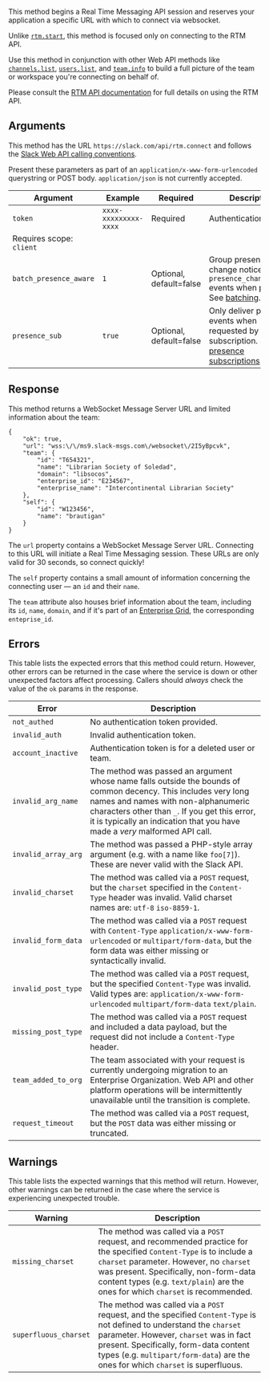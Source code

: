 This method begins a Real Time Messaging API session and reserves your application a specific URL with which to connect via websocket.

Unlike [`rtm.start`](/methods/rtm.start), this method is focused only on connecting to the RTM API.

Use this method in conjunction with other Web API methods like [`channels.list`](/methods/channels.list), [`users.list`](/methods/users.list), and [`team.info`](/methods/team.info) to build a full picture of the team or workspace you're connecting on behalf of.

Please consult the [RTM API documentation](/rtm) for full details on using the RTM API.

## Arguments

This method has the URL `https://slack.com/api/rtm.connect` and follows the [Slack Web API calling conventions](/web#basics). <aside class="small">Present these parameters as part of an <code>application/x-www-form-urlencoded</code> querystring or POST body. <code>application/json</code> is not currently accepted.</aside>

| Argument | Example | Required | Description |
| --- | --- | --- | --- |
| `token` | `xxxx-xxxxxxxxx-xxxx` | Required | Authentication token.  
Requires scope: `client` |
| `batch_presence_aware` | `1` | Optional, default=false | Group presence change notices as `presence_change_batch` events when possible. See [batching](/docs/presence-and-status#batching). |
| `presence_sub` | `true` | Optional, default=false | Only deliver presence events when requested by subscription. See [presence subscriptions](/docs/presence-and-status#subscriptions). |

## Response

This method returns a WebSocket Message Server URL and limited information about the team:

```
{
    "ok": true,
    "url": "wss:\/\/ms9.slack-msgs.com\/websocket\/2I5yBpcvk",
    "team": {
        "id": "T654321",
        "name": "Librarian Society of Soledad",
        "domain": "libsocos",
        "enterprise_id": "E234567",
        "enterprise_name": "Intercontinental Librarian Society"
    },
    "self": {
        "id": "W123456",
        "name": "brautigan"
    }
}
```

The `url` property contains a WebSocket Message Server URL. Connecting to this URL will initiate a Real Time Messaging session. These URLs are only valid for 30 seconds, so connect quickly!

The `self` property contains a small amount of information concerning the connecting user — an `id` and their `name`.

The `team` attribute also houses brief information about the team, including its `id`, `name`, `domain`, and if it's part of an [Enterprise Grid](/enterprise-grid), the corresponding `enteprise_id`.

## Errors

This table lists the expected errors that this method could return. However, other errors can be returned in the case where the service is down or other unexpected factors affect processing. Callers should _always_ check the value of the `ok` params in the response.

| Error | Description |
| --- | --- |
| `not_authed` | No authentication token provided. |
| `invalid_auth` | Invalid authentication token. |
| `account_inactive` | Authentication token is for a deleted user or team. |
| `invalid_arg_name` | The method was passed an argument whose name falls outside the bounds of common decency. This includes very long names and names with non-alphanumeric characters other than `_`. If you get this error, it is typically an indication that you have made a _very_ malformed API call. |
| `invalid_array_arg` | The method was passed a PHP-style array argument (e.g. with a name like `foo[7]`). These are never valid with the Slack API. |
| `invalid_charset` | The method was called via a `POST` request, but the `charset` specified in the `Content-Type` header was invalid. Valid charset names are: `utf-8` `iso-8859-1`. |
| `invalid_form_data` | The method was called via a `POST` request with `Content-Type` `application/x-www-form-urlencoded` or `multipart/form-data`, but the form data was either missing or syntactically invalid. |
| `invalid_post_type` | The method was called via a `POST` request, but the specified `Content-Type` was invalid. Valid types are: `application/x-www-form-urlencoded` `multipart/form-data` `text/plain`. |
| `missing_post_type` | The method was called via a `POST` request and included a data payload, but the request did not include a `Content-Type` header. |
| `team_added_to_org` | The team associated with your request is currently undergoing migration to an Enterprise Organization. Web API and other platform operations will be intermittently unavailable until the transition is complete. |
| `request_timeout` | The method was called via a `POST` request, but the `POST` data was either missing or truncated. |

## Warnings

This table lists the expected warnings that this method will return. However, other warnings can be returned in the case where the service is experiencing unexpected trouble.

| Warning | Description |
| --- | --- |
| `missing_charset` | The method was called via a `POST` request, and recommended practice for the specified `Content-Type` is to include a `charset` parameter. However, no `charset` was present. Specifically, non-form-data content types (e.g. `text/plain`) are the ones for which `charset` is recommended. |
| `superfluous_charset` | The method was called via a `POST` request, and the specified `Content-Type` is not defined to understand the `charset` parameter. However, `charset` was in fact present. Specifically, form-data content types (e.g. `multipart/form-data`) are the ones for which `charset` is superfluous. |

